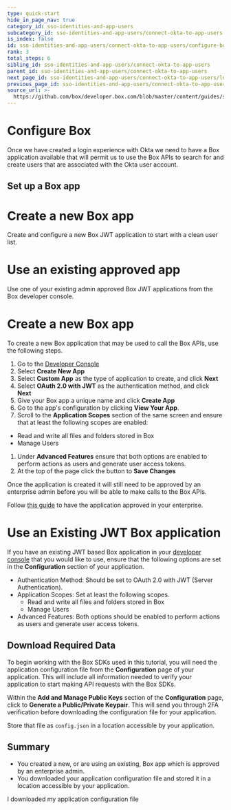 ```yaml
---
type: quick-start
hide_in_page_nav: true
category_id: sso-identities-and-app-users
subcategory_id: sso-identities-and-app-users/connect-okta-to-app-users
is_index: false
id: sso-identities-and-app-users/connect-okta-to-app-users/configure-box
rank: 3
total_steps: 6
sibling_id: sso-identities-and-app-users/connect-okta-to-app-users
parent_id: sso-identities-and-app-users/connect-okta-to-app-users
next_page_id: sso-identities-and-app-users/connect-okta-to-app-users/logging-into-app
previous_page_id: sso-identities-and-app-users/connect-okta-to-app-users/configure-okta
source_url: >-
  https://github.com/box/developer.box.com/blob/master/content/guides/sso-identities-and-app-users/connect-okta-to-app-users/3-configure-box.md
---
```


# Configure Box

Once we have created a login experience with Okta we need to have a Box
application available that will permit us to use the Box APIs to search for and
create users that are associated with the Okta user account.

## Set up a Box app

<Grid columns='2'>

<Choose option='box.app_type' value='create_new' color='blue'>

# Create a new Box app

Create and configure a new Box JWT application to start with a clean user list.

</Choose>

<Choose option='box.app_type' value='use_own' color='blue'>

# Use an existing approved app

Use one of your existing admin approved Box JWT applications from the Box developer
console.

</Choose>

</Grid>

<Choice option='box.app_type' value='create_new' color='none'>

# Create a new Box app

To create a new Box application that may be used to call the Box APIs, use
the following steps.

1. Go to the [Developer Console][devconsole]
1. Select **Create New App**
1. Select **Custom App** as the type of application to create, and click
   **Next**
1. Select **OAuth 2.0 with JWT** as the authentication method, and click
   **Next**
1. Give your Box app a unique name and click **Create App**
1. Go to the app's configuration by clicking **View Your App**.
1. Scroll to the **Application Scopes** section of the same screen
   and ensure that at least the following scopes are enabled:
  * Read and write all files and folders stored in Box
  * Manage Users
1. Under **Advanced Features** ensure that both options are enabled to
  perform actions as users and generate user access tokens.
1. At the top of the page click the button to **Save Changes**

<Message type='warning'>

Once the application is created it will still need to be approved by an
enterprise admin before you will be able to make calls to the Box APIs.

</Message>

Follow [this guide](g://applications/custom-apps/app-approval/) to have the
application approved in your enterprise.

</Choice>

<Choice option='box.app_type' value='use_own' color='none'>

# Use an Existing JWT Box application

If you have an existing JWT based Box application in your
[developer console][devconsole] that you would like to use, ensure that the
following options are set in the **Configuration** section of your
application.

* Authentication Method: Should be set to OAuth 2.0 with JWT (Server
Authentication).
* Application Scopes: Set at least the following scopes.
  * Read and write all files and folders stored in Box
  * Manage Users
* Advanced Features: Both options should be enabled to
  perform actions as users and generate user access tokens.

</Choice>

## Download Required Data

To begin working with the Box SDKs used in this tutorial, you will need the
application configuration file from the **Configuration** page of your
application. This will include all information needed to verify your
application to start making API requests with the Box SDKs.

Within the **Add and Manage Public Keys** section of the **Configuration**
page, click to **Generate a Public/Private Keypair**. This will send you
through 2FA verification before downloading the configuration file for your
application.

Store that file as `config.json` in a location accessible by your application.

## Summary

* You created a new, or are using an existing, Box app which is approved by an
 enterprise admin.
* You downloaded your application configuration file and stored it in a location
 accessible by your application.

<Observe option='box.app_type' value='use_own,create_new'>
<Next>

I downloaded my application configuration file

</Next>

</Observe>

[devconsole]: https://cloud.app.box.com/developers/console
